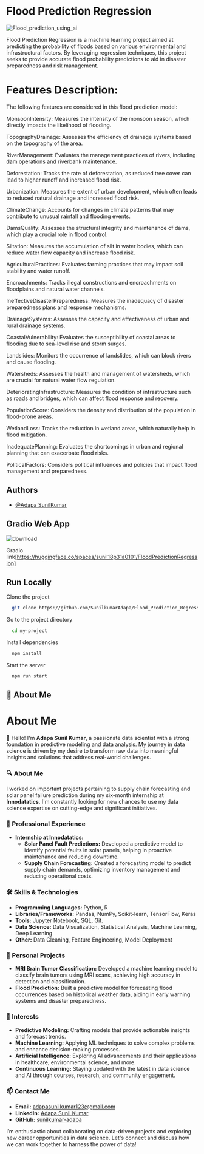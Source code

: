
# Flood Prediction Regression
![Flood_prediction_using_ai](https://github.com/SunilkumarAdapa/Flood_Prediction_Regression/assets/124869127/fae289b6-8ea9-469e-b1b3-2ef1c8ceaa66)


Flood Prediction Regression is a machine learning project aimed at predicting the probability of floods based on various environmental and infrastructural factors. By leveraging regression techniques, this project seeks to provide accurate flood probability predictions to aid in disaster preparedness and risk management.

# Features Description:

The following features are considered in this flood prediction model:

MonsoonIntensity: Measures the intensity of the monsoon season, which directly impacts the likelihood of flooding.

TopographyDrainage: Assesses the efficiency of drainage systems based on the topography of the area.

RiverManagement: Evaluates the management practices of rivers, including dam operations and riverbank maintenance.

Deforestation: Tracks the rate of deforestation, as reduced tree cover can lead to higher runoff and increased flood risk.

Urbanization: Measures the extent of urban development, which often leads to reduced natural drainage and increased flood risk.

ClimateChange: Accounts for changes in climate patterns that may contribute to unusual rainfall and flooding events.

DamsQuality: Assesses the structural integrity and maintenance of dams, which play a crucial role in flood control.

Siltation: Measures the accumulation of silt in water bodies, which can reduce water flow capacity and increase flood risk.

AgriculturalPractices: Evaluates farming practices that may impact soil stability and water runoff.

Encroachments: Tracks illegal constructions and encroachments on floodplains and natural water channels.

IneffectiveDisasterPreparedness: Measures the inadequacy of disaster preparedness plans and response mechanisms.

DrainageSystems: Assesses the capacity and effectiveness of urban and rural drainage systems.

CoastalVulnerability: Evaluates the susceptibility of coastal areas to flooding due to sea-level rise and storm surges.

Landslides: Monitors the occurrence of landslides, which can block rivers and cause flooding.

Watersheds: Assesses the health and management of 
watersheds, which are crucial for natural water flow regulation.

DeterioratingInfrastructure: Measures the condition of infrastructure such as roads and bridges, which can affect flood response and recovery.

PopulationScore: Considers the density and distribution of the population in flood-prone areas.

WetlandLoss: Tracks the reduction in wetland areas, which naturally help in flood mitigation.

InadequatePlanning: Evaluates the shortcomings in urban and regional planning that can exacerbate flood risks.

PoliticalFactors: Considers political influences and policies that impact flood management and preparedness.



## Authors

- [@Adapa SunilKumar](https://github.com/SunilkumarAdapa)

## Gradio Web App
![download](https://github.com/SunilkumarAdapa/Flood_Prediction_Regression/assets/124869127/b300199e-35ed-49f1-a07c-d2fd6f1642a4)

Gradio link[https://huggingface.co/spaces/sunil18p31a0101/FloodPredictionRegression]

## Run Locally

Clone the project

```bash
  git clone https://github.com/SunilkumarAdapa/Flood_Prediction_Regression
```

Go to the project directory

```bash
  cd my-project
```

Install dependencies

```bash
  npm install
```

Start the server

```bash
  npm run start
```


## 🚀 About Me
# About Me

👋 Hello! I'm **Adapa Sunil Kumar**, a passionate data scientist with a strong foundation in predictive modeling and data analysis. My journey in data science is driven by my desire to transform raw data into meaningful insights and solutions that address real-world challenges.

### 🔍 About Me
I worked on important projects pertaining to supply chain forecasting and solar panel failure prediction during my six-month internship at **Innodatatics**. I'm constantly looking for new chances to use my data science expertise on cutting-edge and significant initiatives.

### 💼 Professional Experience
- **Internship at Innodatatics:** 
  - **Solar Panel Fault Predictions:** Developed a predictive model to identify potential faults in solar panels, helping in proactive maintenance and reducing downtime.
  - **Supply Chain Forecasting:** Created a forecasting model to predict supply chain demands, optimizing inventory management and reducing operational costs.

### 🛠️ Skills & Technologies
- **Programming Languages:** Python, R
- **Libraries/Frameworks:** Pandas, NumPy, Scikit-learn, TensorFlow, Keras
- **Tools:** Jupyter Notebook, SQL, Git.
- **Data Science:** Data Visualization, Statistical Analysis, Machine Learning, Deep Learning
- **Other:** Data Cleaning, Feature Engineering, Model Deployment

### 🌱 Personal Projects
- **MRI Brain Tumor Classification:** Developed a machine learning model to classify brain tumors using MRI scans, achieving high accuracy in detection and classification.
- **Flood Prediction:** Built a predictive model for forecasting flood occurrences based on historical weather data, aiding in early warning systems and disaster preparedness.

### 🌟 Interests
- **Predictive Modeling:** Crafting models that provide actionable insights and forecast trends.
- **Machine Learning:** Applying ML techniques to solve complex problems and enhance decision-making processes.
- **Artificial Intelligence:** Exploring AI advancements and their applications in healthcare, environmental science, and more.
- **Continuous Learning:** Staying updated with the latest in data science and AI through courses, research, and community engagement.

### 📫 Contact Me
- **Email:** adapasunilkumar123@gmail.com
- **LinkedIn:** [Adapa Sunil Kumar](https://www.linkedin.com/in/adapasunilkumar/)
- **GitHub:** [sunilkumar-adapa](https://github.com/SunilkumarAdapa)

I’m enthusiastic about collaborating on data-driven projects and exploring new career opportunities in data science. Let's connect and discuss how we can work together to harness the power of data!


